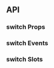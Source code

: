 ## API

### switch Props

<field-table :data="switchProps"/>

### switch Events

<field-table :data="switchEvents" type="emits" />

### switch Slots

<field-table :data="switchSlots"  type="slots"/>

<script setup>
import { ref } from 'vue';

const switchProps = ref([
  {
    name: 'model-value (v-model)',
    desc: '绑定值',
    type: 'string|number|boolean',
    value: '-',
  },
  {
    name: 'default-checked',
    desc: '默认选中状态（非受控状态）',
    type: 'boolean',
    value: '`false`',
  },
  {
    name: 'disabled',
    desc: '是否禁用',
    type: 'boolean',
    value: '`false`',
  },
  {
    name: 'loading',
    desc: '是否为加载中状态',
    type: 'boolean',
    value: '`false`',
  },
  {
    name: 'type',
    desc: '开关的类型',
    type: "'circle' | 'round' | 'line'",
    value: "'circle'",
  },
  {
    name: 'size',
    desc: '开关的大小',
    type: "'small' | 'medium'",
    value: "'medium'",
  },
  {
    name: 'checked-value',
    desc: '选中时的值',
    type: 'string|number|boolean',
    value: 'true',
  },
  {
    name: 'unchecked-value',
    desc: '未选中时的值',
    type: 'string|number|boolean',
    value: 'false)',
  },
  {
    name: 'checked-color',
    desc: '选中时的开关颜色',
    type: 'string',
    value: '-',
  },
  {
    name: 'unchecked-color',
    desc: '未选中时的开关颜色',
    type: 'string',
    value: '-',
  },
  {
    name: 'before-change',
    desc: 'switch 状态改变前的钩子， 返回 false 或者返回 Promise 且被 reject 则停止切换。',
    type: '( newValue: string | number | boolean) => Promise<boolean | void> | boolean | void',
    value: '-',
  },
  {
    name: 'checked-text',
    desc: "打开状态时的文案（type='line'和size='small'时不生效）",
    type: 'string',
    value: '-',
  },
  {
    name: 'unchecked-text',
    desc: "关闭状态时的文案（type='line'和size='small'时不生效）",
    type: 'string',
    value: '-',
  },
]);

const switchEvents = ref([
  {
    name: 'change',
    desc: '值改变时触发',
    type: {
      value: 'boolean | string | number',
      ev: 'Event'
    },
    value: '-',
  },
  {
    name: 'focus',
    desc: '组件获得焦点时触发',
    type: {
      ev: 'FocusEvent'
    },
    value: '-',
  },
  {
    name: 'blur',
    desc: '组件失去焦点时触发',
    type: {
      ev: 'FocusEvent'
    },
    value: '-',
  },
]);

const switchSlots = ref([
  {
    name: 'checked-icon',
    desc: '打开状态时，按钮上的图标',
    type: '-',
    value: '-',
  },
  {
    name: 'unchecked-icon',
    desc: '关闭状态时，按钮上的图标',
    type: '-',
    value: '-',
  },
  {
    name: 'checked',
    desc: "打开状态时的文案（type='line'和size='small'时不生效）",
    type: '-',
    value: '-',
  },
  {
    name: 'unchecked',
    desc: "关闭状态时的文案（type='line'和size='small'时不生效）",
    type: '-',
    value: '-',
  },
]);
</script>
